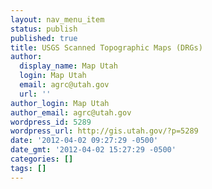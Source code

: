 ```yaml
---
layout: nav_menu_item
status: publish
published: true
title: USGS Scanned Topographic Maps (DRGs)
author:
  display_name: Map Utah
  login: Map Utah
  email: agrc@utah.gov
  url: ''
author_login: Map Utah
author_email: agrc@utah.gov
wordpress_id: 5289
wordpress_url: http://gis.utah.gov/?p=5289
date: '2012-04-02 09:27:29 -0500'
date_gmt: '2012-04-02 15:27:29 -0500'
categories: []
tags: []
---
```



